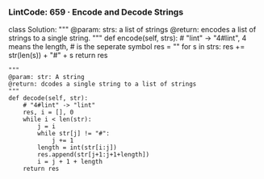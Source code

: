 ### LintCode: 659 · Encode and Decode Strings
class Solution:
    """
    @param: strs: a list of strings
    @return: encodes a list of strings to a single string.
    """
    def encode(self, strs):
        # "lint" -> "4#lint", 4 means the length, # is the seperate symbol
        res = ""
        for s in strs:
            res += str(len(s)) + "#" + s
        return res

    """
    @param: str: A string
    @return: dcodes a single string to a list of strings
    """
    def decode(self, str):
        # "4#lint" -> "lint"
        res, i = [], 0
        while i < len(str):
            j = i
            while str[j] != "#":
                j += 1
            length = int(str[i:j])
            res.append(str[j+1:j+1+length])
            i = j + 1 + length
        return res